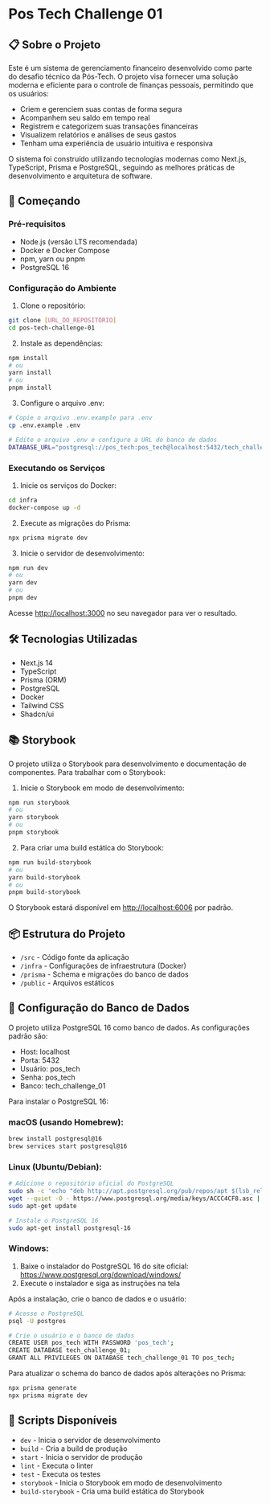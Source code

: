 # Pos Tech Challenge 01

## 📋 Sobre o Projeto

Este é um sistema de gerenciamento financeiro desenvolvido como parte do desafio técnico da Pós-Tech. O projeto visa fornecer uma solução moderna e eficiente para o controle de finanças pessoais, permitindo que os usuários:

- Criem e gerenciem suas contas de forma segura
- Acompanhem seu saldo em tempo real
- Registrem e categorizem suas transações financeiras
- Visualizem relatórios e análises de seus gastos
- Tenham uma experiência de usuário intuitiva e responsiva

O sistema foi construído utilizando tecnologias modernas como Next.js, TypeScript, Prisma e PostgreSQL, seguindo as melhores práticas de desenvolvimento e arquitetura de software.

## 🚀 Começando

### Pré-requisitos

- Node.js (versão LTS recomendada)
- Docker e Docker Compose
- npm, yarn ou pnpm
- PostgreSQL 16

### Configuração do Ambiente

1. Clone o repositório:
```bash
git clone [URL_DO_REPOSITÓRIO]
cd pos-tech-challenge-01
```

2. Instale as dependências:
```bash
npm install
# ou
yarn install
# ou
pnpm install
```

3. Configure o arquivo .env:
```bash
# Copie o arquivo .env.example para .env
cp .env.example .env

# Edite o arquivo .env e configure a URL do banco de dados
DATABASE_URL="postgresql://pos_tech:pos_tech@localhost:5432/tech_challenge_01"
```

### Executando os Serviços

1. Inicie os serviços do Docker:
```bash
cd infra
docker-compose up -d
```

2. Execute as migrações do Prisma:
```bash
npx prisma migrate dev
```

3. Inicie o servidor de desenvolvimento:
```bash
npm run dev
# ou
yarn dev
# ou
pnpm dev
```

Acesse [http://localhost:3000](http://localhost:3000) no seu navegador para ver o resultado.

## 🛠️ Tecnologias Utilizadas

- Next.js 14
- TypeScript
- Prisma (ORM)
- PostgreSQL
- Docker
- Tailwind CSS
- Shadcn/ui

## 📚 Storybook

O projeto utiliza o Storybook para desenvolvimento e documentação de componentes. Para trabalhar com o Storybook:

1. Inicie o Storybook em modo de desenvolvimento:
```bash
npm run storybook
# ou
yarn storybook
# ou
pnpm storybook
```

2. Para criar uma build estática do Storybook:
```bash
npm run build-storybook
# ou
yarn build-storybook
# ou
pnpm build-storybook
```

O Storybook estará disponível em [http://localhost:6006](http://localhost:6006) por padrão.

## 📦 Estrutura do Projeto

- `/src` - Código fonte da aplicação
- `/infra` - Configurações de infraestrutura (Docker)
- `/prisma` - Schema e migrações do banco de dados
- `/public` - Arquivos estáticos

## 🔧 Configuração do Banco de Dados

O projeto utiliza PostgreSQL 16 como banco de dados. As configurações padrão são:

- Host: localhost
- Porta: 5432
- Usuário: pos_tech
- Senha: pos_tech
- Banco: tech_challenge_01

Para instalar o PostgreSQL 16:

### macOS (usando Homebrew):
```bash
brew install postgresql@16
brew services start postgresql@16
```

### Linux (Ubuntu/Debian):
```bash
# Adicione o repositório oficial do PostgreSQL
sudo sh -c 'echo "deb http://apt.postgresql.org/pub/repos/apt $(lsb_release -cs)-pgdg main" > /etc/apt/sources.list.d/pgdg.list'
wget --quiet -O - https://www.postgresql.org/media/keys/ACCC4CF8.asc | sudo apt-key add -
sudo apt-get update

# Instale o PostgreSQL 16
sudo apt-get install postgresql-16
```

### Windows:
1. Baixe o instalador do PostgreSQL 16 do site oficial: https://www.postgresql.org/download/windows/
2. Execute o instalador e siga as instruções na tela

Após a instalação, crie o banco de dados e o usuário:

```bash
# Acesse o PostgreSQL
psql -U postgres

# Crie o usuário e o banco de dados
CREATE USER pos_tech WITH PASSWORD 'pos_tech';
CREATE DATABASE tech_challenge_01;
GRANT ALL PRIVILEGES ON DATABASE tech_challenge_01 TO pos_tech;
```

Para atualizar o schema do banco de dados após alterações no Prisma:

```bash
npx prisma generate
npx prisma migrate dev
```

## 📝 Scripts Disponíveis

- `dev` - Inicia o servidor de desenvolvimento
- `build` - Cria a build de produção
- `start` - Inicia o servidor de produção
- `lint` - Executa o linter
- `test` - Executa os testes
- `storybook` - Inicia o Storybook em modo de desenvolvimento
- `build-storybook` - Cria uma build estática do Storybook